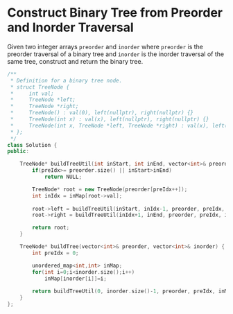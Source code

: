 # Construct Binary Tree from Preorder and Inorder Traversal

Given two integer arrays `preorder` and `inorder` where `preorder` is the preorder traversal of a binary tree and `inorder` is the inorder traversal of the same tree, construct and return the binary tree.


```cpp
/**
 * Definition for a binary tree node.
 * struct TreeNode {
 *     int val;
 *     TreeNode *left;
 *     TreeNode *right;
 *     TreeNode() : val(0), left(nullptr), right(nullptr) {}
 *     TreeNode(int x) : val(x), left(nullptr), right(nullptr) {}
 *     TreeNode(int x, TreeNode *left, TreeNode *right) : val(x), left(left), right(right) {}
 * };
 */
class Solution {
public:

    TreeNode* buildTreeUtil(int inStart, int inEnd, vector<int>& preorder, int &preIdx, unordered_map<int,int> &inMap){
        if(preIdx>= preorder.size() || inStart>inEnd)
            return NULL;

        TreeNode* root = new TreeNode(preorder[preIdx++]);
        int inIdx = inMap[root->val];
        
        root->left = buildTreeUtil(inStart, inIdx-1, preorder, preIdx, inMap);
        root->right = buildTreeUtil(inIdx+1, inEnd, preorder, preIdx, inMap);

        return root;
    }

    TreeNode* buildTree(vector<int>& preorder, vector<int>& inorder) {
        int preIdx = 0;

        unordered_map<int,int> inMap;
        for(int i=0;i<inorder.size();i++)
            inMap[inorder[i]]=i;
        
        return buildTreeUtil(0, inorder.size()-1, preorder, preIdx, inMap);
    }
};
```